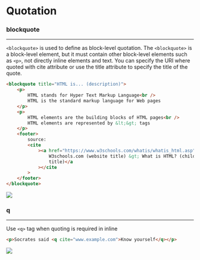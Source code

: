 # Quotation

### blockquote

<hr>

`<blockquote>` is used to define as block-level quotation. The `<blockquote>` is a block-level element, but it must contain other block-level elements such as `<p>`, not directly inline elements and text. You can specify the URI where quoted with cite attribute or use the title attribute to specify the title of the quote.

```html
<blockquote title="HTML is... (description)">
    <p>
        HTML stands for Hyper Text Markup Language<br />
        HTML is the standard markup language for Web pages
    </p>
    <p>
        HTML elements are the building blocks of HTML pages<br />
        HTML elements are represented by &lt;&gt; tags
    </p>
    <footer>
        source:
        <cite
            ><a href="https://www.w3schools.com/whatis/whatis_html.asp">
                W3schools.com (website title) &gt; What is HTML? (child page
                title)</a
            ></cite
        >
    </footer>
</blockquote>
```

<img src="https://i.postimg.cc/CLsQhLW6/blockquote.png">

### q

<hr>

Use `<q>` tag when quoting is required in inline

```html
<p>Socrates said <q cite="www.example.com">Know yourself</q></p>
```

<img src="https://i.postimg.cc/vHb0Nwc7/q.png">
